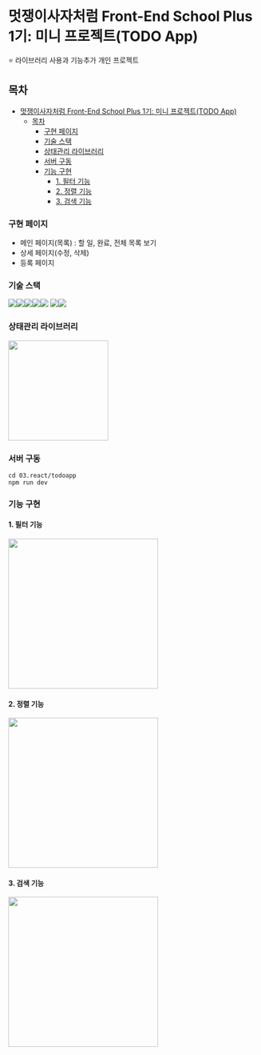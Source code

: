 # 멋쟁이사자처럼 Front-End School Plus 1기: 미니 프로젝트(TODO App)
⭐ 라이브러리 사용과 기능추가 개인 프로젝트

## 목차
- [멋쟁이사자처럼 Front-End School Plus 1기: 미니 프로젝트(TODO App)](#멋쟁이사자처럼-front-end-school-plus-1기-미니-프로젝트todo-app)
  - [목차](#목차)
    - [구현 페이지](#구현-페이지)
    - [기술 스택](#기술-스택)
    - [상태관리 라이브러리](#상태관리-라이브러리)
    - [서버 구동](#서버-구동)
    - [기능 구현](#기능-구현)
      - [1. 필터 기능](#1-필터-기능)
      - [2. 정렬 기능](#2-정렬-기능)
      - [3. 검색 기능](#3-검색-기능)


### 구현 페이지

- 메인 페이지(목록) : 할 일, 완료, 전체 목록 보기
- 상세 페이지(수정, 삭제)
- 등록 페이지

### 기술 스택

<img src="https://img.shields.io/badge/html5-E34F26?style=for-the-badge&logo=html5&logoColor=white"><img src="https://img.shields.io/badge/css-1572B6?style=for-the-badge&logo=css3&logoColor=white"><img src="https://img.shields.io/badge/javascript-F7DF1E?style=for-the-badge&logo=javascript&logoColor=black"><img src="https://img.shields.io/badge/typescript-3178C6?style=for-the-badge&logo=typescript&logoColor=black"><img src="https://img.shields.io/badge/react-white?style=for-the-badge&logo=react&logoColor=3178C6"> 
<img src="https://img.shields.io/badge/git-F05032?style=for-the-badge&logo=git&logoColor=white"><img src="https://img.shields.io/badge/github-181717?style=for-the-badge&logo=github&logoColor=white">

### 상태관리 라이브러리
<a href="https://zustand-demo.pmnd.rs/" target='_blank'>
<img src="https://digital.interhyp.de/wp-content/uploads/2020/12/bear.png" width=200>
</a>

### 서버 구동

```
cd 03.react/todoapp
npm run dev
```
### 기능 구현

#### 1. 필터 기능
<img src="https://github.com/KIMGEUNDU/17_LION-JAVASCRIPT/assets/126174401/69c8fa6c-2537-43d0-901d-499b0c190aa2" width=300>

#### 2. 정렬 기능
<img src="https://github.com/KIMGEUNDU/17_LION-JAVASCRIPT/assets/126174401/3f78b92f-42da-43f7-96c9-dd92461ed73f" width=300>

#### 3. 검색 기능
<img src="https://github.com/KIMGEUNDU/17_LION-JAVASCRIPT/assets/126174401/77041e8c-42f9-4efd-9113-4900d7b96139" width=300>

